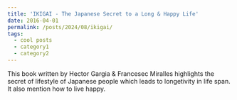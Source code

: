 ```yaml
---
title: 'IKIGAI - The Japanese Secret to a Long & Happy Life'
date: 2016-04-01
permalink: /posts/2024/08/ikigai/
tags:
  - cool posts
  - category1
  - category2
---
```


This book written by Hector Gargia & Francesec Miralles highlights the secret of lifestyle of Japanese people which leads to longetivity in life span. It also mention how to live happy.
